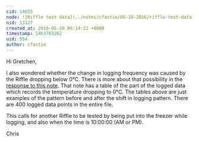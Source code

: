 ```yaml
---
cid: 14655
node: ![Riffle test data](../notes/cfastie/05-18-2016/riffle-test-data)
nid: 13127
created_at: 2016-05-20 00:14:22 +0000
timestamp: 1463703262
uid: 554
author: cfastie
---
```


Hi Gretchen,

I also wondered whether the change in logging frequency was caused by the Riffle dropping below 0°C. There is more about that possibility in the [response to this note](https://publiclab.org/notes/cfastie/05-19-2016/frozen-riffle). That note has a table of the part of the logged data which records the temperature dropping to 0°C. The tables above are just examples of the pattern before and after the shift in logging pattern. There are 400 logged data points in the entire file.

This calls for another Riffle to be tested by being put into the freezer while logging, and also when the time is 10:00:00 (AM or PM).

Chris